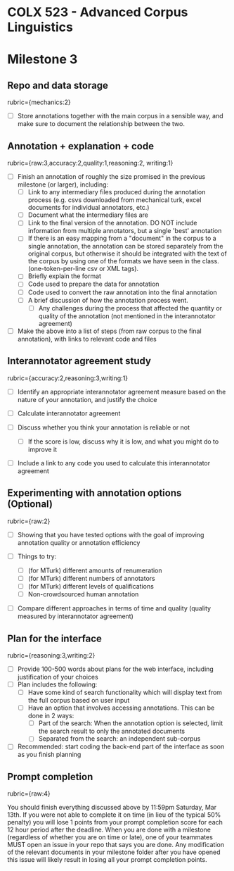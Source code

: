 # COLX 523 - Advanced Corpus Linguistics

# Milestone 3                   

## Repo and data storage
rubric={mechanics:2}
                                                                                 
- [ ] Store annotations together with the main corpus in a sensible way, and make sure to document the relationship between the two.

## Annotation + explanation + code
rubric={raw:3,accuracy:2,quality:1,reasoning:2, writing:1}

- [ ] Finish an annotation of roughly the size promised in the previous milestone (or larger), including:
    - [ ] Link to any intermediary files produced during the annotation process (e.g. csvs downloaded from mechanical turk, excel documents for individual annotators, etc.)
    - [ ] Document what the intermediary files are
    - [ ] Link to the final version of the annotation. DO NOT include information from multiple annotators, but a single 'best' annotation
    - [ ] If there is an easy mapping from a "document" in the corpus to a single annotation, the annotation can be stored separately from the original corpus, but otherwise it should be integrated with the text of the corpus by using one of the formats we have seen in the class. (one-token-per-line csv or XML tags).
    - [ ] Briefly explain the format
    - [ ] Code used to prepare the data for annotation
    - [ ] Code used to convert the raw annotation into the final annotation
    - [ ] A brief discussion of how the annotation process went. 
        - [ ] Any challenges during the process that affected the quantity or quality of the annotation (not mentioned in the interannotator agreement)
- [ ] Make the above into a list of steps (from raw corpus to the final annotation), with links to relevant code and files

## Interannotator agreement study
rubric={accuracy:2,reasoning:3,writing:1}

- [ ] Identify an appropriate interannotator agreement measure based on the nature of your annotation, and justify the choice
- [ ] Calculate interannotator agreement
- [ ] Discuss whether you think your annotation is reliable or not
    - [ ] If the score is low, discuss why it is low, and what you might do to improve it
- [ ] Include a link to any code you used to calculate this interannotator agreement


## Experimenting with annotation options (Optional)
rubric={raw:2}

- [ ] Showing that you have tested options with the goal of improving annotation quality or annotation efficiency
- [ ] Things to try:
    - [ ] (for MTurk) different amounts of renumeration
    - [ ] (for MTurk) different numbers of annotators
    - [ ] (for MTurk) different levels of qualifications
    - [ ] Non-crowdsourced human annotation
- [ ] Compare different approaches in terms of time and quality (quality measured by interannotator agreement)


## Plan for the interface
rubric={reasoning:3,writing:2} 

- [ ] Provide 100-500 words about plans for the web interface, including justification of your choices
- [ ] Plan includes the following:
    - [ ] Have some kind of search functionality which will display text from the full corpus based on user input
    - [ ] Have an option that involves accessing annotations. This can be done in 2 ways:
        - [ ] Part of the search: When the annotation option is selected, limit the search result to only the annotated documents
        - [ ] Separated from the search: an independent sub-corpus
- [ ] Recommended: start coding the back-end part of the interface as soon as you finish planning

## Prompt completion
rubric={raw:4}

You should finish everything discussed above by 11:59pm Saturday, Mar 13th. If you were not able to complete it on time (in lieu of the typical 50% penalty) you will lose 1 points from your prompt completion score for each 12 hour period after the deadline. When you are done with a milestone (regardless of whether you are on time or late), one of your teammates MUST open an issue in your repo that says you are done. Any modification of the relevant documents in your milestone folder after you have opened this issue will likely result in losing all your prompt completion points.
